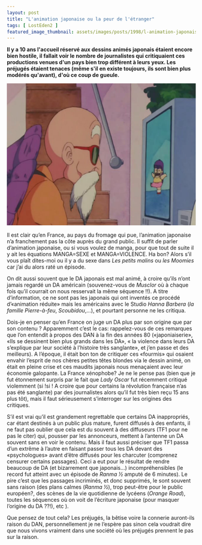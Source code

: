 ```yaml
---
layout: post
title: "L'animation japonaise ou la peur de l'étranger"
tags: [ LostEden2 ]
featured_image_thumbnail: assets/images/posts/1998/l-animation-japonaise-ou-la-peur-de-l-etranger.jpg
---
```


**Il y a 10 ans l'accueil réservé aux dessins animés japonais étaient encore bien hostile, il fallait voir le nombre de journalistes qui critiquaient ces productions venues d'un pays bien trop différent à leurs yeux. Les préjugés étaient tenaces (même s'il en existe toujours, ils sont bien plus modérés qu'avant), d'où ce coup de gueule.**

![Image](assets/images/posts/1998/l-animation-japonaise-ou-la-peur-de-l-etranger.jpg#left) 

Il est clair qu’en France, au pays du fromage qui pue, l’animation japonaise n’a franchement pas la côte auprès du grand public. Il suffit de parler d’animation japonaise, ou si vous voulez de manga, pour que tout de suite il y ait les équations MANGA=SEXE et MANGA=VIOLENCE. Ha bon? Alors s’il vous plaît dites-moi ou il y a du sexe dans *Les petits malins* ou *les Moomies* car j’ai du alors raté un épisode. 

On dit aussi souvent que le DA japonais est mal animé, à croire qu’ils n’ont jamais regardé un DA américain (souvenez-vous de *Musclor* où à chaque fois qu’il courrait on nous resservait la même séquence !!). A titre d’information, ce ne sont pas les japonais qui ont inventés ce procédé d’«animation réduite» mais les américains avec le Studio *Hanna Barbera* (*la famille Pierre-à-feu*, *Scoubidou*,...), et pourtant personne ne les critiqua. 

Dois-je en penser qu’en France on juge un DA plus par son origine que par son contenu ? Apparemment c’est le cas: rappelez-vous de ces remarques que l’on entendit à propos des DAN à la fin des années 80 («japoniaiserie», «Ils se dessinent bien plus grands dans les DA», « la violence dans leurs DA s’explique par leur société à l’histoire très sanglante», et j’en passe et des meilleurs). A l’époque, il était bon ton de critiquer ces «fourmis» qui osaient envahir l’esprit de nos chères petites têtes blondes via le dessin animé, on était en pleine crise et ces maudits japonais nous menaçaient avec leur économie galopante. La France xénophobe? Je ne le pense pas (bien que je fut étonnement surpris par le fait que *Lady Oscar* fut récemment critiqué violemment (si !si ! A croire que pour certains la révolution française n’as pas été sanglante) par des journalistes alors qu’il fut très bien reçu 15 ans plus tôt), mais il faut sérieusement s’interroger sur les origines des critiques. 

S’il est vrai qu’il est grandement regrettable que certains DA inappropriés, car étant destinés à un public plus mature, furent diffusés à des enfants, il ne faut pas oublier que cela est du souvent à des diffuseurs (TF1 pour ne pas le citer) qui, pousser par les annonceurs, mettent à l’antenne un DA souvent sans en voir le contenu. Mais il faut aussi préciser que TF1 passa d’un extrême à l’autre en faisant passer tous les DA devant des «psychologues» avant d’être diffusés pour les charcuter (comprenez censurer certains passages). Ceci a eut pour le résultat de rendre beaucoup de DA (et bizarrement que japonais...) incompréhensibles (le record fut atteint avec un épisode de *Ranma ½* amputé de 6 minutes). Le pire c’est que les passages incriminés, et donc supprimés, le sont souvent sans raison (des plans calmes (*Ranma ½*), trop peut-être pour le public européen?, des scènes de la vie quotidienne de lycéens (*Orange Road*), toutes les séquences où on voit de l’écriture japonaise (pour masquer l’origine du DA ??!), etc ). 

Que pensez de tout cela? Les préjugés, la bêtise voire la connerie auront-ils raison du DAN, personnellement je ne l’espère pas sinon cela voudrait dire que nous vivons vraiment dans une société où les préjugés prennent le pas sur la raison.